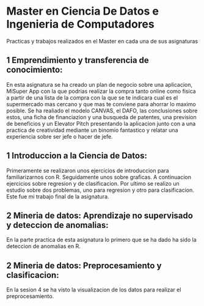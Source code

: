 # Master en Ciencia De Datos e Ingenieria de Computadores
Practicas y trabajos realizados en el Master en cada una de sus asignaturas

## 1 Emprendimiento y transferencia de conocimiento:
En esta asignatura se ha creado un plan de negocio sobre una aplicacion, MiSuper App con la que podrias realizar la compra tanto online como fisica a partir de una lista de la compra con la que se te indicara cual es el supermercado mas cercano y que mas te conviene para ahorrar lo maximo posible. Se ha realiado el modelo CANVAS, el DAFO, las conclusiones sobre estos, una ficha de financiazion y una busqueda de patentes, una prevision de beneficios y un Elevator Pitch presentando la aplicacion junto con a una practica de creatividad mediante un binomio fantastico y relatar una experiencia sobre ser jefe o hacer de jefe.

## 1 Introduccion a la Ciencia de Datos:
Primeramente se realizaron unos ejercicios de introduccion para familiarizarnos con R. Seguidamente unos sobre graficas. A continuacion ejercicios sobre regresion y de clasificacion. Por ultimo se realizo un estudio sobre dos problemas, uno para regresion y otro para clasificacion. Este fue mi trabajo final de la asignatura. 

## 2 Mineria de datos: Aprendizaje no supervisado y deteccion de anomalias:
En la parte practica de esta asignatura lo primero que se ha dado ha sido la deteccion de anomalias en R.

## 2 Mineria de datos: Preprocesamiento y clasificacion:
En la sesion 4 se ha visto la visualizacion de los datos para realizar el preprocesamiento.
